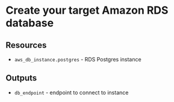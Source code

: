 # Create your target Amazon RDS database

## Resources

* `aws_db_instance.postgres` - RDS Postgres instance

## Outputs

* `db_endpoint` - endpoint to connect to instance

